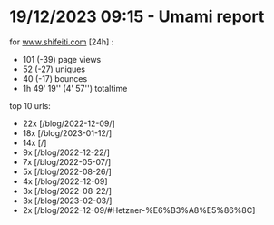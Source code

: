 # 19/12/2023 09:15 - Umami report
for www.shifeiti.com [24h] :

 - 101 (-39) page views
 - 52 (-27) uniques
 - 40 (-17) bounces
 - 1h 49' 19'' (4' 57'') totaltime


top 10 urls:
 - 22x [/blog/2022-12-09/]
 - 18x [/blog/2023-01-12/]
 - 14x [/]
 - 9x [/blog/2022-12-22/]
 - 7x [/blog/2022-05-07/]
 - 5x [/blog/2022-08-26/]
 - 4x [/blog/2022-12-09]
 - 3x [/blog/2022-08-22/]
 - 3x [/blog/2023-02-03/]
 - 2x [/blog/2022-12-09/#Hetzner-%E6%B3%A8%E5%86%8C]


